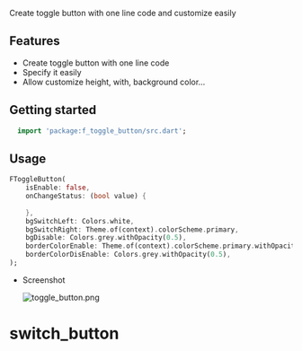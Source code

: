 <!--
 Author: TruongPham
-->

Create toggle button with one line code and customize easily

## Features

- Create toggle button with one line code
- Specify it easily
- Allow customize height, with, background color...

## Getting started

```dart
  import 'package:f_toggle_button/src.dart';
```

## Usage


```dart
FToggleButton(
    isEnable: false,
    onChangeStatus: (bool value) {
    
    },
    bgSwitchLeft: Colors.white,
    bgSwitchRight: Theme.of(context).colorScheme.primary,
    bgDisable: Colors.grey.withOpacity(0.5),
    borderColorEnable: Theme.of(context).colorScheme.primary.withOpacity(0.5),
    borderColorDisEnable: Colors.grey.withOpacity(0.5),
);
```



- Screenshot


   ![toggle_button.png](..%2F..%2Ftoggle_button.png)
# switch_button
